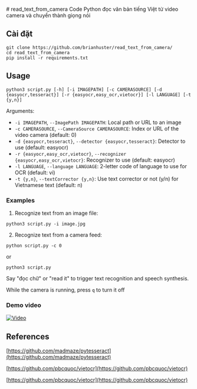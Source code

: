 ﻿﻿# read_text_from_camera
Code Python đọc văn bản tiếng Việt từ video camera và chuyển thành giọng nói
## Cài đặt
```shell
git clone https://github.com/brianhuster/read_text_from_camera/
cd read_text_from_camera
pip install -r requirements.txt
```

## Usage
```shell
python3 script.py [-h] [-i IMAGEPATH] [-c CAMERASOURCE] [-d {easyocr,tesseract}] [-r {easyocr,easy_ocr,vietocr}] [-l LANGUAGE] [-t {y,n}]
```

Arguments:
- `-i IMAGEPATH`, `--ImagePath IMAGEPATH`: Local path or URL to an image
- `-c CAMERASOURCE`, `--CameraSource CAMERASOURCE`: Index or URL of the video camera (default: 0)
- `-d {easyocr,tesseract}`, `--detector {easyocr,tesseract}`: Detector to use (default: easyocr)
- `-r {easyocr,easy_ocr,vietocr}`, `--recognizer {easyocr,easy_ocr,vietocr}`: Recognizer to use (default: easyocr)
- `-l LANGUAGE`, `--language LANGUAGE`: 2-letter code of language to use for OCR (default: vi)
- `-t {y,n}`, `--textCorrector {y,n}`: Use text corrector or not (y/n) for Vietnamese text (default: n)

### Examples

1. Recognize text from an image file:
```shell
python3 script.py -i image.jpg
```
2. Recognize text from a camera feed:
```shell
python script.py -c 0
```
or 
```shell
python3 script.py
```
Say "đọc chữ" or "read it" to trigger text recognition and speech synthesis.

While the camera is running, press ```q``` to turn it off

### Demo video
[![Video](https://i9.ytimg.com/vi/v9YPcHzfTyk/mqdefault.jpg?sqp=CNjYrrEG-oaymwEmCMACELQB8quKqQMa8AEB-AH-CYAC0AWKAgwIABABGGUgQyhCMA8=&rs=AOn4CLCxICP7zv-lwkr3xoMfB8t1JQ5alw)](https://www.youtube.com/watch?v=v9YPcHzfTyk)

## References
[https://github.com/madmaze/pytesseract](https://github.com/madmaze/pytesseract)

[https://github.com/pbcquoc/vietocr](https://github.com/pbcquoc/vietocr)

[https://github.com/pbcquoc/vietocr](https://github.com/pbcquoc/vietocr)